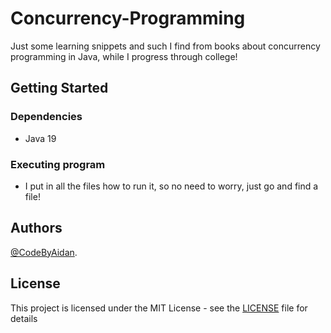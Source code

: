 # Concurrency-Programming

Just some learning snippets and such I find from books about concurrency programming in Java, while I progress through college!

## Getting Started

### Dependencies

* Java 19
  
### Executing program

* I put in all the files how to run it, so no need to worry, just go and find a file!

## Authors

[@CodeByAidan](https://github.com/CodeByAidan).

## License

This project is licensed under the MIT License - see the [LICENSE](https://github.com/CodeByAidan/Concurrency-Programming/blob/main/LICENSE) file for details
